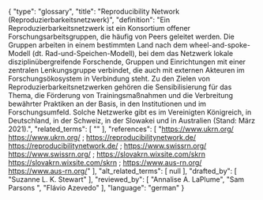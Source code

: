 {
    "type": "glossary",
    "title": "Reproducibility Network (Reproduzierbarkeitsnetzwerk)",
    "definition": "Ein Reproduzierbarkeitsnetzwerk ist ein Konsortium offener Forschungsarbeitsgruppen, die häufig von Peers geleitet werden. Die Gruppen arbeiten in einem bestimmten Land nach dem wheel-and-spoke-Modell (dt. Rad-und-Speichen-Modell), bei dem das Netzwerk lokale disziplinübergreifende Forschende, Gruppen und Einrichtungen mit einer zentralen Lenkungsgruppe verbindet, die auch mit externen Akteuren im Forschungsökosystem in Verbindung steht. Zu den Zielen von Reproduzierbarkeitsnetzwerken gehören die Sensibilisierung für das Thema, die Förderung von Trainingsmaßnahmen und die Verbreitung bewährter Praktiken an der Basis, in den Institutionen und im Forschungsumfeld. Solche Netzwerke gibt es im Vereinigten Königreich, in Deutschland, in der Schweiz, in der Slowakei und in Australien (Stand: März 2021).",
    "related_terms": [
        ""
    ],
    "references": [
        "https://www.ukrn.org/ https://www.ukrn.org/ ; https://reproducibilitynetwork.de/ https://reproducibilitynetwork.de/ ; https://www.swissrn.org/ https://www.swissrn.org/ ; https://slovakrn.wixsite.com/skrn https://slovakrn.wixsite.com/skrn ; https://www.aus-rn.org/ https://www.aus-rn.org/"
    ],
    "alt_related_terms": [
        null
    ],
    "drafted_by": [
        "Suzanne L. K. Stewart"
    ],
    "reviewed_by": [
        "Annalise A. LaPlume",
        "Sam Parsons ",
        "Flávio Azevedo"
    ],
    "language": "german"
}